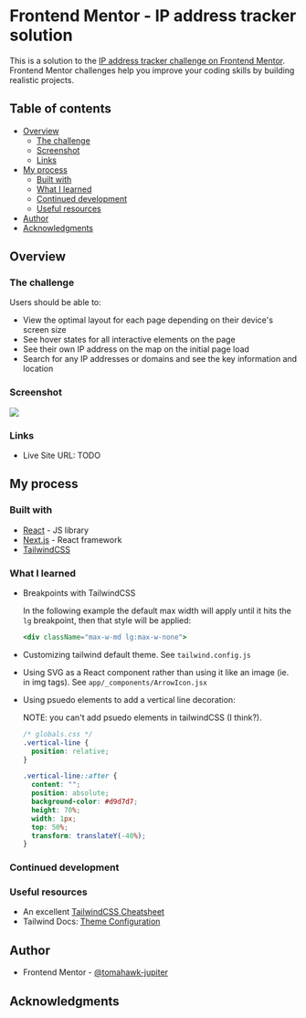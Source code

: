 # Frontend Mentor - IP address tracker solution

This is a solution to the [IP address tracker challenge on Frontend Mentor](https://www.frontendmentor.io/challenges/ip-address-tracker-I8-0yYAH0). Frontend Mentor challenges help you improve your coding skills by building realistic projects.

## Table of contents

- [Overview](#overview)
  - [The challenge](#the-challenge)
  - [Screenshot](#screenshot)
  - [Links](#links)
- [My process](#my-process)
  - [Built with](#built-with)
  - [What I learned](#what-i-learned)
  - [Continued development](#continued-development)
  - [Useful resources](#useful-resources)
- [Author](#author)
- [Acknowledgments](#acknowledgments)

## Overview

### The challenge

Users should be able to:

- View the optimal layout for each page depending on their device's screen size
- See hover states for all interactive elements on the page
- See their own IP address on the map on the initial page load
- Search for any IP addresses or domains and see the key information and location

### Screenshot

![](./screenshot.jpg)

### Links

- Live Site URL: TODO

## My process

### Built with

- [React](https://reactjs.org/) - JS library
- [Next.js](https://nextjs.org/) - React framework
- [TailwindCSS](https://tailwindcss.com/)

### What I learned

- Breakpoints with TailwindCSS

  In the following example the default max width will apply until it hits the `lg` breakpoint, then that style will be applied:

  ```jsx
  <div className="max-w-md lg:max-w-none">
  ```

- Customizing tailwind default theme. See `tailwind.config.js`
- Using SVG as a React component rather than using it like an image (ie. in img tags). See `app/_components/ArrowIcon.jsx`
- Using psuedo elements to add a vertical line decoration:

  NOTE: you can't add psuedo elements in tailwindCSS (I think?).

  ```css
  /* globals.css */
  .vertical-line {
    position: relative;
  }

  .vertical-line::after {
    content: "";
    position: absolute;
    background-color: #d9d7d7;
    height: 70%;
    width: 1px;
    top: 50%;
    transform: translateY(-40%);
  }
  ```

### Continued development

### Useful resources

- An excellent [TailwindCSS Cheatsheet](https://nerdcave.com/tailwind-cheat-sheet)
- Tailwind Docs: [Theme Configuration](https://tailwindcss.com/docs/theme)

## Author

- Frontend Mentor - [@tomahawk-jupiter](https://www.frontendmentor.io/profile/tomahawk-jupiter)

## Acknowledgments
